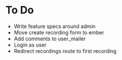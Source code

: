 # To Do

* Write feature specs around admin
* Move create recording form to ember
* Add comments to user_mailer
* Login as user
* Redirect recordings route to first recording